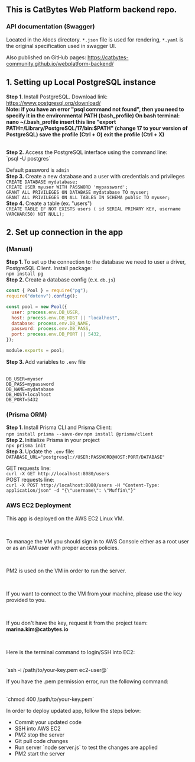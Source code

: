 ## This is CatBytes Web Platform backend repo.

### API documentation (Swagger)

Located in the /docs directory. `*.json` file is used for rendering, `*.yaml` is the original specification used in swagger UI.

Also published on GitHub pages: https://catbytes-community.github.io/webplatform-backend/

## 1. Setting up Local PostgreSQL instance <br />

<b> Step 1. </b> Install PostgreSQL. Download link: https://www.postgresql.org/download/
<br />
<b> Note: if you have an error "psql command not found", then you need to specify it in the environmental PATH (bash_profile)
On bash terminal:
nano ~/.bash_profile
insert this line "export PATH=/Library/PostgreSQL/17/bin:$PATH" (change 17 to your version of PostgreSQL)
save the profile (Ctrl + O)
exit the profile (Ctrl + X)
</b>

<br />
<b> Step 2.</b> Access the PostgreSQL interface using the command line:<br />
`psql -U postgres`

Default password is `admin `
<br />
<b> Step 3.</b> Create a new database and a user with credentials and privileges
<br />
`CREATE DATABASE mydatabase;`<br />
`CREATE USER myuser WITH PASSWORD 'mypassword';`<br />
`GRANT ALL PRIVILEGES ON DATABASE mydatabase TO myuser;`<br />
`GRANT ALL PRIVILEGES ON ALL TABLES IN SCHEMA public TO myuser;`<br />
<b> Step 4.</b> Create a table (ex. "users")<br />
`CREATE TABLE IF NOT EXISTS users ( id SERIAL PRIMARY KEY, username VARCHAR(50) NOT NULL);`<br />

## 2. Set up connection in the app<br />

### (Manual)<br />

<b> Step 1. </b>To set up the connection to the database we need to user a driver, PostgreSQL Client. Install package: <br />
`npm install pg`<br />
<b> Step 2. </b>Create a database config (e.x. `db.js`)<br />

```javascript
const { Pool } = require("pg");
require("dotenv").config();

const pool = new Pool({
  user: process.env.DB_USER,
  host: process.env.DB_HOST || "localhost",
  database: process.env.DB_NAME,
  password: process.env.DB_PASS,
  port: process.env.DB_PORT || 5432,
});

module.exports = pool;
```

<b> Step 3. </b> Add variables to `.env` file <br /><br />

```
DB_USER=myuser
DB_PASS=mypassword
DB_NAME=mydatabase
DB_HOST=localhost
DB_PORT=5432
```

### (Prisma ORM)<br />

<b> Step 1. </b> Install Prisma CLI and Prisma Client:<br />
`npm install prisma --save-dev`
`npm install @prisma/client`
<br />
<b> Step 2. </b> Initialize Prisma in your project<br />
`npx prisma init`
<br />
<b> Step 3. </b> Update the `.env` file:<br />
`DATABASE_URL="postgresql://USER:PASSWORD@HOST:PORT/DATABASE"`
<br />

GET requests line: <br />
`curl -X GET http://localhost:8080/users `
<br />
POST requests line:<br />
`curl -X POST http://localhost:8080/users -H "Content-Type: application/json" -d "{\"username\": \"Muffin\"}"`

### AWS EC2 Deployment
<p>This app is deployed on the AWS EC2 Linux VM.</p><br />
<p>To manage the VM you should sign in to AWS Console either as a root user or as an IAM user with proper access policies.</p><br />
<p>PM2 is used on the VM in order to run the server.</p><br />
<p>If you want to connect to the VM from your machine, please use the <webplatform-backend-key-pair.pem> key provided to you.</p><br />
<p>If you don't have the key, request it from the project team: <strong>marina.kim@catbytes.io</strong></p><br />

<p>Here is the terminal command to login/SSH into EC2:</p><br />
`ssh -i /path/to/your-key.pem ec2-user@<EC2-PUBLIC-IP-OR-DNS>`
<br />

<p>If you have the .pem permission error, run the following command:</p><br />
`chmod 400 /path/to/your-key.pem`

<br />
<p>In order to deploy updated app, follow the steps below:</p>
<ul>
  <li>Commit your updated code</li>
  <li>SSH into AWS EC2</li>
  <li>PM2 stop the server</li>
  <li>Git pull code changes</li>
  <li>Run server `node server.js` to test the changes are applied</li>
  <li>PM2 start the server</li>
</ul>